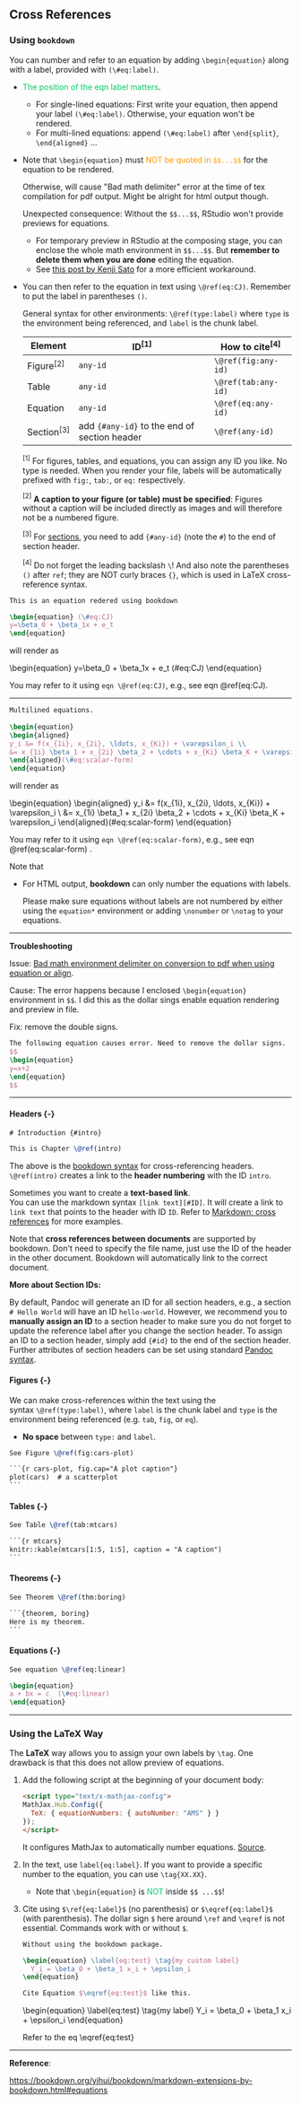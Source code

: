

## Cross References

### Using `bookdown` 

You can number and refer to an equation by adding `\begin{equation}` along with a label, provided with `(\#eq:label)`. 

- <span style='color:#00CC66'>The position of the eqn label matters</span>. 
    - For single-lined equations: First write your equation, then append your label `(\#eq:label)`. Otherwise, your equation won't be rendered.
    - For multi-lined equations: append `(\#eq:label)` after `\end{split}`, `\end{aligned}` ...

- Note that `\begin{equation}` must <span style='color:#FF9900'>NOT be quoted in `$$...$$`</span> for the equation to be rendered. 

    Otherwise, will cause "Bad math delimiter" error at the time of tex compilation for pdf output. Might be alright for html output though.
    
    Unexpected consequence: Without the `$$...$$`, RStudio won't provide previews for equations.
    
    - For temporary preview in RStudio at the composing stage, you can enclose the whole math environment in `$$...$$`. But **remember to delete them when you are done** editing the equation.
    - See [this post by Kenji Sato](https://www.kenjisato.jp/en/post/2017/02/cross-referenceable-equation-with-preview-in-rmarkdown/) for a more efficient workaround.
    
- You can then refer to the equation in text using `\@ref(eq:CJ)`. Remember to put the label in parentheses `()`.

    General syntax for other environments: `\@ref(type:label)`  where `type` is the environment being referenced, and  `label` is the chunk label.

    | Element         | ID$^{[1]}$                                   | How to cite$^{[4]}$ |
    | --------------- | -------------------------------------------- | ------------------- |
    | Figure$^{[2]}$  | `any-id`                                     | `\@ref(fig:any-id)` |
    | Table           | `any-id`                                     | `\@ref(tab:any-id)` |
    | Equation        | `any-id`                                     | `\@ref(eq:any-id)`  |
    | Section$^{[3]}$ | add `{#any-id}` to the end of section header | `\@ref(any-id)`     |

    $^{[1]}$ For figures, tables, and equations, you can assign any ID you like. No type is needed. When you render your file, labels will be <span class="env-green">automatically prefixed</span> with `fig:`, `tab:`, or `eq:` respectively.

    $^{[2]}$ **A caption to your figure (or table) must be specified**: Figures without a caption will be included directly as images and will therefore not be a numbered figure.
    
    $^{[3]}$ For [sections](https://bookdown.org/yihui/bookdown/cross-references.html), you need to add `{#any-id}` (note the `#`) to the end of section header.
    
    $^{[4]}$ Do not forget the leading backslash `\`! And also note the parentheses `()` after `ref`; they are NOT curly braces `{}`, which is used in LaTeX cross-reference syntax.

```latex
This is an equation redered using bookdown

\begin{equation} (\#eq:CJ)
y=\beta_0 + \beta_1x + e_t
\end{equation}
```

will render as

\begin{equation} 
y=\beta_0 + \beta_1x + e_t
(\#eq:CJ)
\end{equation}

You may refer to it using `eqn \@ref(eq:CJ)`, e.g., see eqn \@ref(eq:CJ).

--------------------------------------------------------------------------------

```latex
Multilined equations.
  
\begin{equation} 
\begin{aligned}
y_i &= f(x_{1i}, x_{2i}, \ldots, x_{Ki}) + \varepsilon_i \\
&= x_{1i} \beta_1 + x_{2i} \beta_2 + \cdots + x_{Ki} \beta_K + \varepsilon_i
\end{aligned}(\#eq:scalar-form)
\end{equation}
```

will render as


\begin{equation} 
\begin{aligned}
y_i &= f(x_{1i}, x_{2i}, \ldots, x_{Ki}) + \varepsilon_i \\
&= x_{1i} \beta_1 + x_{2i} \beta_2 + \cdots + x_{Ki} \beta_K + \varepsilon_i
\end{aligned}(\#eq:scalar-form)
\end{equation}

You may refer to it using `eqn \@ref(eq:scalar-form)`, e.g., see eqn \@ref(eq:scalar-form) .



Note that

- For HTML output, **bookdown** can only number the equations with labels. 

  Please make sure equations without labels are not numbered by either using the `equation*` environment or adding `\nonumber` or `\notag` to your equations. 



--------------------------------------------------------------------------------

**Troubleshooting**

Issue: [Bad math environment delimiter on conversion to pdf when using equation or align](https://github.com/jupyter/nbconvert/issues/232).

Cause: The error happens because I enclosed `\begin{equation}` environment in `$$`. I did this as the dollar sings enable equation rendering and preview in file.

Fix: remove the double signs.

```latex
The following equation causes error. Need to remove the dollar signs.
$$
\begin{equation}
y=x+2
\end{equation}
$$
```



--------------------------------------------------------------------------------




#### Headers {-}

```latex
# Introduction {#intro}

This is Chapter \@ref(intro)
```
The above is the [bookdown syntax](https://bookdown.org/yihui/bookdown/cross-references.html) for cross-referencing headers. `\@ref(intro)` creates a link to the **header numbering** with the ID `intro`.

Sometimes you want to create a **text-based link**.  
You can use the markdown syntax `[link text][#ID]`. It will create a link to `link text` that points to the header with ID `ID`.
Refer to [Markdown: cross references](https://my1396.github.io/Econ-Study/2023/10/04/Markdown.html#cross-references) for more examples.

Note that **cross references between documents** are supported by bookdown. Don't need to specify the file name, just use the ID of the header in the other document. Bookdown will automatically link to the correct document.

**More about Section IDs:**

By default, Pandoc will generate an ID for all section headers, e.g., a section `# Hello World` will have an ID `hello-world`. However, we recommend you to **manually assign an ID** to a section header to make sure you do not forget to update the reference label after you change the section header. To assign an ID to a section header, simply add `{#id}` to the end of the section header. Further attributes of section headers can be set using standard [Pandoc syntax](http://pandoc.org/MANUAL.html#heading-identifiers).


#### Figures {-}

We can make cross-references within the text using the syntax `\@ref(type:label)`, where `label` is the chunk label and `type` is the environment being referenced (e.g. `tab`, `fig`, or `eq`).

- <span class="env-green">**No space**</span> between `type:` and `label`.

~~~latex
See Figure \@ref(fig:cars-plot)

```{r cars-plot, fig.cap="A plot caption"}
plot(cars)  # a scatterplot
```
~~~

#### Tables {-}

~~~latex
See Table \@ref(tab:mtcars)

```{r mtcars}
knitr::kable(mtcars[1:5, 1:5], caption = "A caption")
```
~~~

#### Theorems {-}

~~~latex
See Theorem \@ref(thm:boring)

```{theorem, boring}
Here is my theorem.
```
~~~

#### Equations {-}

```latex
See equation \@ref(eq:linear)

\begin{equation}
a + bx = c  (\#eq:linear)
\end{equation}
```



--------------------------------------------------------------------------------



### Using the LaTeX Way

The **LaTeX** way allows you to assign your own labels by `\tag`.  One drawback is that this does not allow preview of equations.

  1. Add the following script at the beginning of your document body:

     ```html
     <script type="text/x-mathjax-config">
     MathJax.Hub.Config({
       TeX: { equationNumbers: { autoNumber: "AMS" } }
     });
     </script>
     ```

     It configures MathJax to automatically number equations. [Source](https://stackoverflow.com/a/55163121/10108921).

  2. In the text, use `label{eq:label}`. If you want to provide a specific number to the equation, you can use `\tag{XX.XX}`. 
     - Note that `\begin{equation}` is <span style='color:#00CC66'>NOT</span> inside `$$ ...$$`!

  3. Cite using `$\ref{eq:label}$` (no parenthesis) or `$\eqref{eq:label}$` (with parenthesis). The dollar sign `$` here around `\ref` and `\eqref` is not essential. Commands work with or without `$`.

     ```latex
     Without using the bookdown package.
     
     \begin{equation} \label{eq:test} \tag{my custom label}
       Y_i = \beta_0 + \beta_1 x_i + \epsilon_i
     \end{equation}
     
     Cite Equation $\eqref{eq:test}$ like this.
     ```

     \begin{equation} \label{eq:test} \tag{my label}
     Y_i = \beta_0 + \beta_1 x_i + \epsilon_i
     \end{equation}
     
     Refer to the eq \eqref{eq:test}





--------------------------------------------------------------------------------


**Reference**:

<https://bookdown.org/yihui/bookdown/markdown-extensions-by-bookdown.html#equations>

